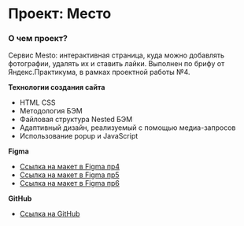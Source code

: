 # Проект: Место

### О чем проект?
Сервис Mesto: интерактивная страница, куда можно добавлять фотографии, удалять их и ставить лайки. Выполнен по брифу от Яндекс.Практикума, в рамках проектной работы №4.

**Технологии создания сайта**
* HTML CSS
* Методология БЭМ
* Файловая структура Nested БЭМ
* Адаптивный дизайн, реализуемый с помощью медиа-запросов
* Использование popup и JavaScript  

**Figma**

* [Ссылка на макет в Figma пр4](https://www.figma.com/file/2cn9N9jSkmxD84oJik7xL7/JavaScript.-Sprint-4?node-id=0%3A1)
* [Ссылка на макет в Figma пр5](https://www.figma.com/file/bjyvbKKJN2naO0ucURl2Z0/JavaScript.-Sprint-5?node-id=0-1&t=I2wXJiEyiRzddPpP-0)
* [Ссылка на макет в Figma пр6](https://www.figma.com/file/kRVLKwYG3d1HGLvh7JFWRT/JavaScript.-Sprint-6?node-id=0-1)

**GitHub**

* [Ссылка на GitHub](https://messaiina.github.io/mesto/)

